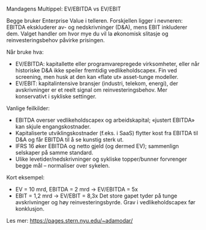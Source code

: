 Mandagens Multippel: EV/EBITDA vs EV/EBIT

Begge bruker Enterprise Value i telleren. Forskjellen ligger i nevneren: EBITDA ekskluderer av- og nedskrivninger (D&A), mens EBIT inkluderer dem. Valget handler om hvor mye du vil la økonomisk slitasje og reinvesteringsbehov påvirke prisingen.

Når bruke hva:
- EV/EBITDA: kapitallette eller programvarepregede virksomheter, eller når historiske D&A ikke speiler fremtidig vedlikeholdscapex. Fin ved screening, men husk at den kan «flate ut» asset-tunge modeller.
- EV/EBIT: kapitalintensive bransjer (industri, telekom, energi), der avskrivninger er et reelt signal om reinvesteringsbehov. Mer konservativt i sykliske settinger.

Vanlige feilkilder:
- EBITDA overser vedlikeholdscapex og arbeidskapital; «justert EBITDA» kan skjule engangskostnader.
- Kapitaliserte utviklingskostnader (f.eks. i SaaS) flytter kost fra EBITDA til D&A og får EBITDA til å se kunstig sterk ut.
- IFRS 16 øker EBITDA og netto gjeld (og dermed EV); sammenlign selskaper på samme standard.
- Ulike levetider/nedskrivninger og sykliske topper/bunner forvrenger begge mål – normaliser over sykelen.

Kort eksempel:
- EV = 10 mrd, EBITDA = 2 mrd → EV/EBITDA = 5x
- EBIT = 1,2 mrd → EV/EBIT = 8,3x
Det store gapet tyder på tunge avskrivninger og høy reinvesteringsbyrde. Grav i vedlikeholdscapex før konklusjon.

Les mer: https://pages.stern.nyu.edu/~adamodar/
